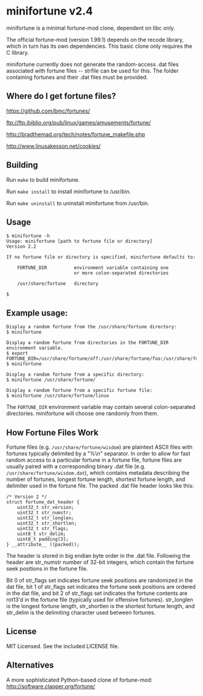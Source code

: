 # minifortune v2.4

minifortune is a minimal fortune-mod clone, dependent on libc only.

The official fortune-mod (version 1.99.1) depends on the recode library, which in turn has its own dependencies. This basic clone only requires the C library.

minifortune currently does not generate the random-access .dat files associated with fortune files -- strfile can be used for this. The folder containing fortunes and their .dat files must be provided.

## Where do I get fortune files?

<https://github.com/bmc/fortunes/>

<ftp://ftp.ibiblio.org/pub/linux/games/amusements/fortune/>

<http://bradthemad.org/tech/notes/fortune_makefile.php>

<http://www.linusakesson.net/cookies/>

## Building

Run `make` to build minifortune.

Run `make install` to install minifortune to /usr/bin.

Run `make uninstall` to uninstall minifortune from /usr/bin.

## Usage

    $ minifortune -h
    Usage: minifortune [path to fortune file or directory]
    Version 2.2
    
    If no fortune file or directory is specified, minifortune defaults to:
    
        FORTUNE_DIR          environment variable containing one
                             or more colon-separated directories
    
        /usr/share/fortune   directory
    
    $


## Example usage:

    Display a random fortune from the /usr/share/fortune directory:
    $ minifortune

    Display a random fortune from directories in the FORTUNE_DIR environment variable.
    $ export FORTUNE_DIR=/usr/share/fortune/off:/usr/share/fortune/foo:/usr/share/fortune
    $ minifortune

    Display a random fortune from a specific directory:
    $ minifortune /usr/share/fortune/

    Display a random fortune from a specific fortune file:
    $ minifortune /usr/share/fortune/linux

The `FORTUNE_DIR` environment variable may contain several colon-separated directories.  minifortune will choose one randomly from them.

## How Fortune Files Work

Fortune files (e.g. `/usr/share/fortune/wisdom`) are plaintext ASCII files with fortunes typically delimited by a "%\n" separator. In order to allow for fast random access to a particular fortune in a fortune file, fortune files are usually paired with a corresponding binary .dat file (e.g.  `/usr/share/fortune/wisdom.dat`), which contains metadata describing the number of fortunes, longest fortune length, shortest fortune length, and delimiter used in the fortune file. The packed .dat file header looks like this:

    /* Version 2 */
    struct fortune_dat_header {
        uint32_t str_version;
        uint32_t str_numstr;
        uint32_t str_longlen;
        uint32_t str_shortlen;
        uint32_t str_flags;
        uint8_t str_delim;
        uint8_t padding[3];
    } __attribute__ ((packed));

The header is stored in big endian byte order in the .dat file. Following the header are str_numstr number of 32-bit integers, which contain the fortune seek positions in the fortune file.

Bit 0 of str_flags set indicates fortune seek positions are randomized in the dat file, bit 1 of str_flags set indicates the fortune seek positions are ordered in the dat file, and bit 2 of str_flags set indicates the fortune contents are rot13'd in the fortune file (typically used for offensive fortunes). str_longlen is the longest fortune length, str_shortlen is the shortest fortune length, and str_delim is the delimiting character used between fortunes.

## License

MIT Licensed. See the included LICENSE file.

## Alternatives

A more sophisticated Python-based clone of fortune-mod: http://software.clapper.org/fortune/

